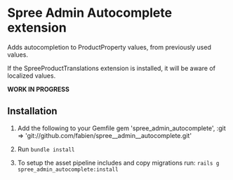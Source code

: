 # Spree Admin Autocomplete extension

Adds autocompletion to ProductProperty values, from previously used values.

If the SpreeProductTranslations extension is installed, it will be aware of localized values.

**WORK IN PROGRESS**

## Installation

1. Add the following to your Gemfile
  gem 'spree\_admin_autocomplete', :git => 'git://github.com/fabien/spree__admin__autocomplete.git'

2. Run `bundle install`

3. To setup the asset pipeline includes and copy migrations run: `rails g spree_admin_autocomplete:install`

